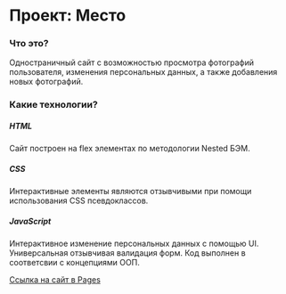 # Проект: Место

### Что это?
Одностраничный сайт с возможностью просмотра фотографий пользователя, изменения персональных данных, а также добавления новых фотографий.

### Какие технологии?
##### HTML
Сайт построен на flex элементах по методологии Nested БЭМ. 

##### CSS
Интерактивные элементы являются отзывчивыми при помощи использования CSS псевдоклассов.

##### JavaScript
Интерактивное изменение персональных данных с помощью UI. 
Универсальная отзывчивая валидация форм.
Код выполнен в соответсвии с концепциями ООП.


[Ссылка на сайт в Pages](https://thealekzzz.github.io/mesto/)